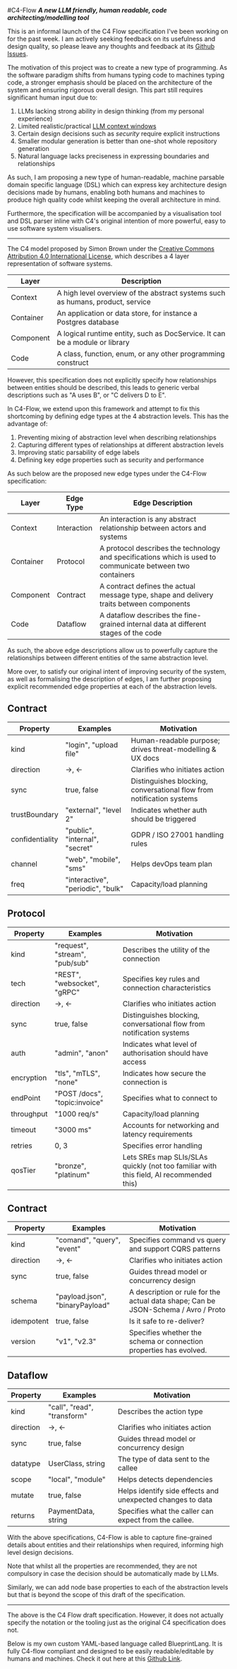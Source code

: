 #C4-Flow
***A new LLM friendly, human readable, code architecting/modelling tool***

This is an informal launch of the C4 Flow specification I've been working on for the past week. I am actively seeking feedback on its usefulness and design quality, so please leave any thoughts and feedback at its [Github Issues](https://github.com/yail259/C4-Flow/issues).

The motivation of this project was to create a new type of programming. As the software paradigm shifts from humans typing code to machines typing code, a stronger emphasis should be placed on the architecture of the system and ensuring rigorous overall design. This part still requires significant human input due to:

1. LLMs lacking strong ability in design thinking (from my personal experience)
2. Limited realistic/practical [LLM context windows](https://github.com/NVIDIA/RULER)
3. Certain design decisions such as *security* require explicit instructions
4. Smaller modular generation is better than one-shot whole repository generation
5. Natural language lacks preciseness in expressing boundaries and relationships

As such, I am proposing a new type of human-readable, machine parsable domain specific language (DSL) which can express key architecture design decisions made by humans, enabling both humans and machines to produce high quality code whilst keeping the overall architecture in mind.

Furthermore, the specification will be accompanied by a visualisation tool and DSL parser inline with C4's original intention of more powerful, easy to use software system visualisers.

---

The C4 model proposed by Simon Brown under the [Creative Commons Attribution 4.0 International License](https://creativecommons.org/licenses/by/4.0/), which describes a 4 layer representation of software systems.

| Layer     | Description                                                                    |
| --------- | ------------------------------------------------------------------------------ |
| Context   | A high level overview of the abstract systems such as humans, product, service |
| Container | An application or data store, for instance a Postgres database                 |
| Component | A logical runtime entity, such as DocService. It can be a module or library    |
| Code      | A class, function, enum, or any other programming construct                    |

However, this specification does not explicitly specify how relationships between entities should be described, this leads to generic verbal descriptions such as "A uses B", or "C delivers D to E".

In C4-Flow, we extend upon this framework and attempt to fix this shortcoming by defining edge types at the 4 abstraction levels. This has the advantage of:

1. Preventing mixing of abstraction level when describing relationships
2. Capturing different types of relationships at different abstraction levels
3. Improving static parsability of edge labels
4. Defining key edge properties such as security and performance

As such below are the proposed new edge types under the C4-Flow specification:

| Layer     | Edge Type   | Edge Description                                                                                           |
| --------- | ----------- | ---------------------------------------------------------------------------------------------------------- |
| Context   | Interaction | An interaction is any abstract relationship between actors and systems                                     |
| Container | Protocol    | A protocol describes the technology and specifications which is used to communicate between two containers |
| Component | Contract    | A contract defines the actual message type, shape and delivery traits between components                   |
| Code      | Dataflow    | A dataflow describes the fine-grained internal data at different stages of the code                        |

As such, the above edge descriptions allow us to powerfully capture the relationships between different entities of the same abstraction level. 

More over, to satisfy our original intent of improving security of the system, as well as formalising the description of edges, I am further proposing explicit recommended edge properties at each of the abstraction levels.

## Contract

| Property        | Examples                          | Motivation                                                            |
| --------------- | --------------------------------- | --------------------------------------------------------------------- |
| kind            | "login", "upload file"            | Human-readable purpose; drives threat-modelling & UX docs             |
| direction       | ->, <-                            | Clarifies who initiates action                                        |
| sync            | true, false                       | Distinguishes blocking, conversational flow from notification systems |
| trustBoundary   | "external", "level 2"             | Indicates whether auth should be triggered                            |
| confidentiality | "public", "internal", "secret"    | GDPR / ISO 27001 handling rules                                       |
| channel         | "web", "mobile", "sms"            | Helps devOps team plan                                                |
| freq            | "interactive", "periodic", "bulk" | Capacity/load planning                                                |

## Protocol

| Property   | Examples                       | Motivation                                                                              |
| ---------- | ------------------------------ | --------------------------------------------------------------------------------------- |
| kind       | "request", "stream", "pub/sub" | Describes the utility of the connection                                                 |
| tech       | "REST", "websocket", "gRPC"    | Specifies key rules and connection characteristics                                      |
| direction  | ->, <-                         | Clarifies who initiates action                                                          |
| sync       | true, false                    | Distinguishes blocking, conversational flow from notification systems                   |
| auth       | "admin", "anon"                | Indicates what level of authorisation should have access                                |
| encryption | "tls", "mTLS", "none"          | Indicates how secure the connection is                                                  |
| endPoint   | "POST /docs", "topic:invoice"  | Specifies what to connect to                                                            |
| throughput | "1000 req/s"                   | Capacity/load planning                                                                  |
| timeout    | "3000 ms"                      | Accounts for networking and latency requirements                                        |
| retries    | 0, 3                           | Specifies error handling                                                                |
| qosTier    | "bronze", "platinum"           | Lets SREs map SLIs/SLAs quickly (not too familiar with this field, AI recommended this) |

## Contract

| Property   | Examples                        | Motivation                                                                         |
| ---------- | ------------------------------- | ---------------------------------------------------------------------------------- |
| kind       | "comand", "query", "event"      | Specifies command vs query and support CQRS patterns                               |
| direction  | ->, <-                          | Clarifies who initiates action                                                     |
| sync       | true, false                     | Guides thread model or concurrency design                                          |
| schema     | "payload.json", "binaryPayload" | A description or rule for the actual data shape; Can be JSON-Schema / Avro / Proto |
| idempotent | true, false                     | Is it safe to re-deliver?                                                          |
| version    | "v1", "v2.3"                    | Specifies whether the schema or connection properties has evolved.                 |

## Dataflow

| Property  | Examples                    | Motivation                                                 |
| --------- | --------------------------- | ---------------------------------------------------------- |
| kind      | "call", "read", "transform" | Describes the action type                                  |
| direction | ->, <-                      | Clarifies who initiates action                             |
| sync      | true, false                 | Guides thread model or concurrency design                  |
| datatype  | UserClass, string           | The type of data sent to the callee                        |
| scope     | "local", "module"           | Helps detects dependencies                                 |
| mutate    | true, false                 | Helps identify side effects and unexpected changes to data |
| returns   | PaymentData, string         | Specifies what the caller can expect from the callee.      |

With the above specifications, C4-Flow is able to capture fine-grained details about entities and their relationships when required, informing high level design decisions. 

Note that whilst all the properties are recommended, they are not compulsory in case the decision should be automatically made by LLMs.

Similarly, we can add node base properties to each of the abstraction levels but that is beyond the scope of this draft of the specification.

---
The above is the C4 Flow draft specification. However, it does not actually specify the notation or the tooling just as the original C4 specification does not. 

Below is my own custom YAML-based language called BlueprintLang. It is fully C4-flow compliant and designed to be easily readable/editable by humans and machines. Check it out here at this [Github Link](https://github.com/yail259/BlueprintLang).

